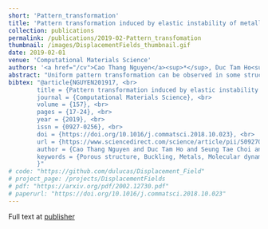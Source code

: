 ```yaml
---
short: 'Pattern_transformation'
title: 'Pattern transformation induced by elastic instability of metallic porous structures'
collection: publications
permalink: /publications/2019-02-Pattern_transfomation
thumbnail: /images/DisplacementFields_thumbnail.gif
date: 2019-02-01
venue: 'Computational Materials Science'
authors: '<a href="/cv">Cao Thang Nguyen</a><sup>*</sup>, Duc Tam Ho<sup>*</sup>, Seung Tae Choi, Doo-Man Chun, Sung Youb Kim <br> <small><i>* Denotes equal contribution.</i></small>'
abstract: "Uniform pattern transformation can be observed in some structures with periodic arrays of pores at a critical compressive load because of buckling of the constituents of the structures. This pattern transformation can be exploited to design structures for various potential applications. Previous studies have focused on the instability of periodic porous structures of which the base materials were elastomers, and applications of these structures may be narrow because of the elastomer limitations of low melting temperature and stiffness. In addition, material failures such as plasticity and fracture were rarely discussed in previous studies. Here, we introduce metals as the base materials for some periodic metallic porous nanostructures (PMPNs). Our molecular dynamics simulation results show that PMPNs can exhibit pattern transformation at a critical strain because of buckling. In addition, we develop a simple formulation by incorporating the effect of surface on the Euler–Bernoulli beam theory to predict the critical load for the buckling of nanostructures. The prediction of our model is in good agreement with the molecular dynamics simulation results. When the applied strain is sufficiently large, the nanoscale metals experience dislocation-medicated plasticity. We also show that the pore shape of the PMPNs strongly affects the characteristics of the periodic metallic structures including the effective Young’s modulus, critical strain for micro-buckling, and critical strain for plasticity."
bibtex: "@article{NGUYEN201917, <br>
        title = {Pattern transformation induced by elastic instability of metallic porous structures}, <br>
        journal = {Computational Materials Science}, <br>
        volume = {157}, <br>
        pages = {17-24}, <br>
        year = {2019}, <br>
        issn = {0927-0256}, <br>
        doi = {https://doi.org/10.1016/j.commatsci.2018.10.023}, <br>
        url = {https://www.sciencedirect.com/science/article/pii/S0927025618306955}, <br>
        author = {Cao Thang Nguyen and Duc Tam Ho and Seung Tae Choi and Doo-Man Chun and Sung Youb Kim}, <br>
        keywords = {Porous structure, Buckling, Metals, Molecular dynamics simulation}, <br>
        }"
# code: "https://github.com/dulucas/Displacement_Field"
# project_page: /projects/DisplacementFields
# pdf: "https://arxiv.org/pdf/2002.12730.pdf"
# paperurl: "https://doi.org/10.1016/j.commatsci.2018.10.023"
---
```


Full text at [publisher](https://doi.org/10.1016/j.commatsci.2018.10.023)